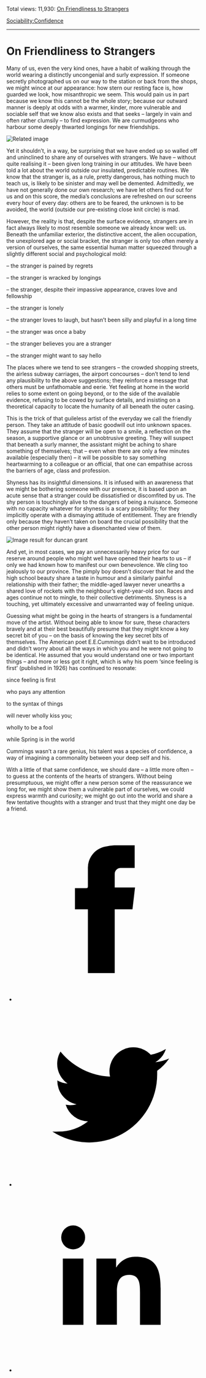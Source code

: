 Total views: 11,930: [On Friendliness to Strangers](https://www.theschooloflife.com/thebookoflife/23273-2/)

[Sociability:](https://www.theschooloflife.com/thebookoflife/category/sociability/)[Confidence](https://www.theschooloflife.com/thebookoflife/category/sociability/confidence/)

* * *

# On Friendliness to Strangers
<style>
						.alignnone {
  display: block;
  margin-left: auto;
  margin-right: auto;
  align: center:
}

.addtoany_share_save_container {
display:none;
}

.wp-block-image {
		display: block;
  margin-left: auto;
  margin-right: auto;
  width: 50%;
}

.aligncenter {
display: block;
  margin-left: auto;
  margin-right: auto;
  align: center:
}

@media only screen and (max-width: 500px) {
  .wp-block-image {
		display: block;
  margin-left: auto;
  margin-right: auto;
  width: 100%;
} }

h1 {max-width: 600px !important;
}
.s18-single-post .content-area .site-main article .post-cat-header-display + .old-wrapper p {
    font-size: 1.200em
}
						</style>

Many of us, even the very kind ones, have a habit of walking through the world wearing a distinctly uncongenial and surly expression. If someone secretly photographed us on our way to the station or back from the shops, we might wince at our appearance: how stern our resting face is, how guarded we look, how misanthropic we seem. This would pain us in part because we know this cannot be the whole story; because our outward manner is deeply at odds with a warmer, kinder, more vulnerable and sociable self that we know also exists and that seeks – largely in vain and often rather clumsily – to find expression. We are curmudgeons who harbour some deeply thwarted longings for new friendships.

![Related image](https://wahooart.com/Art.nsf/O/9CW3AB/%24File/Vanessa+Bell-Interior+With+Duncan+Grant.JPG)

Yet it shouldn’t, in a way, be surprising that we have ended up so walled off and uninclined to share any of ourselves with strangers. We have – without quite realising it – been given long training in our attitudes. We have been told a lot about the world outside our insulated, predictable routines. We know that the stranger is, as a rule, pretty dangerous, has nothing much to teach us, is likely to be sinister and may well be demented. Admittedly, we have not generally done our own research; we have let others find out for us and on this score, the media’s conclusions are refreshed on our screens every hour of every day: others are to be feared, the unknown is to be avoided, the world (outside our pre-existing close knit circle) is mad.

However, the reality is that, despite the surface evidence, strangers are in fact always likely to most resemble someone we already know well: us. Beneath the unfamiliar exterior, the distinctive accent, the alien occupation, the unexplored age or social bracket, the stranger is only too often merely a version of ourselves, the same essential human matter squeezed through a slightly different social and psychological mold:

– the stranger is pained by regrets

– the stranger is wracked by longings

– the stranger, despite their impassive appearance, craves love and fellowship

– the stranger is lonely

– the stranger loves to laugh, but hasn’t been silly and playful in a long time

– the stranger was once a baby

– the stranger believes you are a stranger

– the stranger might want to say hello

The places where we tend to see strangers – the crowded shopping streets, the airless subway carriages, the airport concourses – don’t tend to lend any plausibility to the above suggestions; they reinforce a message that others must be unfathomable and eerie. Yet feeling at home in the world relies to some extent on going beyond, or to the side of the available evidence, refusing to be cowed by surface details, and insisting on a theoretical capacity to locate the humanity of all beneath the outer casing.

This is the trick of that guileless artist of the everyday we call the friendly person. They take an attitude of basic goodwill out into unknown spaces. They assume that the stranger will be open to a smile, a reflection on the season, a supportive glance or an unobtrusive greeting. They will suspect that beneath a surly manner, the assistant might be aching to share something of themselves; that – even when there are only a few minutes available (especially then) – it will be possible to say something heartwarming to a colleague or an official, that one can empathise across the barriers of age, class and profession.

Shyness has its insightful dimensions. It is infused with an awareness that we might be bothering someone with our presence, it is based upon an acute sense that a stranger could be dissatisfied or discomfited by us. The shy person is touchingly alive to the dangers of being a nuisance. Someone with no capacity whatever for shyness is a scary possibility; for they implicitly operate with a dismaying attitude of entitlement. They are friendly only because they haven’t taken on board the crucial possibility that the other person might rightly have a disenchanted view of them.

![Image result for duncan grant](https://image.invaluable.com/housePhotos/Whytes/04/602304/H2548-L118115568.jpg)

And yet, in most cases, we pay an unnecessarily heavy price for our reserve around people who might well have opened their hearts to us – if only we had known how to manifest our own benevolence. We cling too jealously to our province. The pimply boy doesn’t discover that he and the high school beauty share a taste in humour and a similarly painful relationship with their father; the middle-aged lawyer never unearths a shared love of rockets with the neighbour’s eight-year-old son. Races and ages continue not to mingle, to their collective detriments. Shyness is a touching, yet ultimately excessive and unwarranted way of feeling unique.

Guessing what might be going in the hearts of strangers is a fundamental move of the artist. Without being able to know for sure, these characters bravely and at their best beautifully presume that they might know a key secret bit of you – on the basis of knowing the key secret bits of themselves. The American poet E.E.Cummings didn’t wait to be introduced and didn’t worry about all the ways in which you and he were not going to be identical. He assumed that you would understand one or two important things – and more or less got it right, which is why his poem ‘since feeling is first’ (published in 1926) has continued to resonate:

since feeling is first

who pays any attention

to the syntax of things

will never wholly kiss you;

wholly to be a fool

while Spring is in the world

Cummings wasn’t a rare genius, his talent was a species of confidence, a way of imagining a commonality between your deep self and his.

With a little of that same confidence, we should dare – a little more often – to guess at the contents of the hearts of strangers. Without being presumptuous, we might offer a new person some of the reassurance we long for, we might show them a vulnerable part of ourselves, we could express warmth and curiosity; we might go out into the world and share a few tentative thoughts with a stranger and trust that they might one day be a friend.

<style>
    .iframe-class { display: block !important; }
</style>

- [<svg xmlns="http://www.w3.org/2000/svg" viewbox="0 0 26 26"><title>Facebook</title>
                    <g>
                        <path d="M8.38,10H9.92c.2,0,.29,0,.29-.28,0-.82,0-1.64,0-2.46a3.05,3.05,0,0,1,2.57-3.15A7.22,7.22,0,0,1,14,3.95c.86,0,1.71,0,2.57,0h.25v3.2h-2A.85.85,0,0,0,14,8c0,.62,0,1.24,0,1.91h2.87L16.51,13H14v9H10.21V13H8.38Z"></path>
                    </g>
                </svg>](http://www.facebook.com/sharer/sharer.php?u=https://www.theschooloflife.com/thebookoflife/23273-2/)
- [<svg xmlns="http://www.w3.org/2000/svg" viewbox="0 0 26 26"><title>Twitter</title>
                    <path d="M21.69,7.9a6.75,6.75,0,0,1-1.94.53,3.39,3.39,0,0,0,1.48-1.87,6.76,6.76,0,0,1-2.14.82,3.38,3.38,0,0,0-5.75,3.08,9.59,9.59,0,0,1-7-3.53,3.38,3.38,0,0,0,1,4.51A3.36,3.36,0,0,1,5.89,11v0A3.38,3.38,0,0,0,8.6,14.37a3.39,3.39,0,0,1-1.53.06,3.38,3.38,0,0,0,3.15,2.35A6.78,6.78,0,0,1,6,18.22a6.87,6.87,0,0,1-.81,0A9.6,9.6,0,0,0,20,10.08q0-.22,0-.44A6.86,6.86,0,0,0,21.69,7.9Z"></path>
                </svg>](http://twitter.com/share?url=https://www.theschooloflife.com/thebookoflife/23273-2/&text=&via=theschooloflife)
- [<svg xmlns="http://www.w3.org/2000/svg" viewbox="0 0 26 26"><title>LinkedIn</title>
<path class="cls-2" d="M6.67,10H9.58v9.36H6.67ZM8.13,5.32A1.69,1.69,0,1,1,6.44,7,1.69,1.69,0,0,1,8.13,5.32"></path><path class="cls-2" d="M11.41,10H14.2v1.28h0A3.06,3.06,0,0,1,17,9.75c2.95,0,3.49,1.94,3.49,4.46v5.14H17.57V14.79c0-1.09,0-2.48-1.51-2.48s-1.75,1.18-1.75,2.4v4.63H11.41Z"></path></svg>](https://www.linkedin.com/shareArticle?mini=true&url=https://www.theschooloflife.com/thebookoflife/23273-2/)
